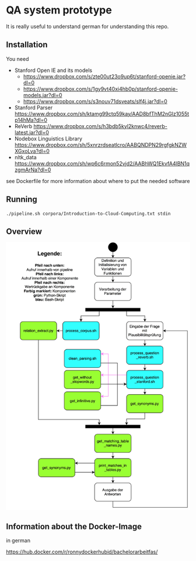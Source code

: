 # QA system prototype
It is really useful to understand german for understanding this repo.

## Installation
You need

- Stanford Open IE and its models
	- <https://www.dropbox.com/s/zte00ut23o9up6t/stanford-openie.jar?dl=0>
	- <https://www.dropbox.com/s/1gy9vt40xi4hb0p/stanford-openie-models.jar?dl=0>
	- <https://www.dropbox.com/s/s3nouv71dsveats/slf4j.jar?dl=0>
- Stanford Parser <https://www.dropbox.com/sh/ktamg99ctq59kay/AAD8bfThM2nGlz1055tp14hMa?dl=0>
- ReVerb <https://www.dropbox.com/s/h3bdb5kyl2knwc4/reverb-latest.jar?dl=0>
- Nodebox Linguistics Library <https://www.dropbox.com/sh/5xnrzrdseatlcro/AABQNDPN29rgfgkNZWXGxoLva?dl=0>
- nltk_data <https://www.dropbox.com/sh/wp6c6rmon52vjd2/AABhWQ1EkvfA4lBN1qzgmArNa?dl=0>

see Dockerfile for more information about where to put the needed software

## Running
	./pipeline.sh corpora/Introduction-to-Cloud-Computing.txt stdin

## Overview
![overviewqasystem](https://raw.githubusercontent.com/ronnyworm/bachelorthesis_qasystem/master/pipeline.jpg)

## Information about the Docker-Image
in german

<https://hub.docker.com/r/ronnydockerhubid/bachelorarbeitfas/>